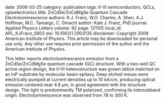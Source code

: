 date: 2008-03-25
category: publication
tags: II-VI semiconductors, QCLs, optoelectronics
title: ZnCdSe/ZnCdMgSe Quantum Cascade Electroluminescence
authors: K.J. Franz, W.O. Charles, A. Shen, A.J. Hoffman, M.C. Tamargo, C. Gmachl
author: Kale J. Franz, PhD
journal: Applied Physics Letters
volume: 92
page: 121105
local_id: APL_KJFranz_0803
doi: 10.1063/1.2903135
disclaimer: Copyright 2008 American Institute of Physics. This article may be downloaded for personal use only. Any other use requires prior permission of the author and the American Institute of Physics.

This letter reports electroluminescence emission from a ZnCdSe/ZnCdMgSe quantum
cascade (QC) structure. With a two-well QC active region design, the II-VI
heterostructure was grown lattice matched on an InP substrate by molecular beam
epitaxy. Deep etched mesas were electrically pumped at current densities up to
10 kA/cm, producing optical emission centered near 4.8 µm, in good agreement
with the structure design. The light is predominantly TM polarized, confirming
its intersubband origin. Electroluminescence was observed from 78 to 300 K.